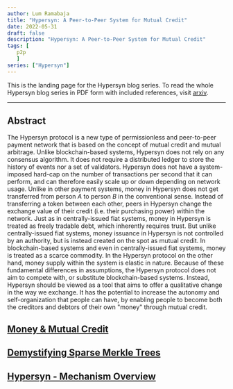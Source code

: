 ```yaml
---
author: Lum Ramabaja
title: "Hypersyn: A Peer-to-Peer System for Mutual Credit"
date: 2022-05-31
draft: false
description: "Hypersyn: A Peer-to-Peer System for Mutual Credit"
tags: [
   p2p
   ]
series: ["Hypersyn"]
---
```


This is the landing page for the Hypersyn blog series. To read the whole Hypersyn blog series in PDF form with included references, visit [arxiv](https://arxiv.org/pdf/2206.04049.pdf).

---
<!--more-->
 
## Abstract

The Hypersyn protocol is a new type of permissionless and peer-to-peer payment network that is based on the concept of mutual credit and mutual arbitrage. Unlike blockchain-based systems, Hypersyn does not rely on any consensus algorithm. It does not require a distributed ledger to store the history of events nor a set of validators. Hypersyn does not have a system-imposed hard-cap on the number of transactions per second that it can perform, and can therefore easily scale up or down depending on network usage. Unlike in other payment systems, money in Hypersyn does not get transferred from person $A$ to person $B$ in the conventional sense. Instead of transferring a token between each other, peers in Hypersyn change the exchange value of their credit (i.e. their purchasing power) within the network. Just as in centrally-issued fiat systems, money in Hypersyn is treated as freely tradable debt, which inherently requires trust. But unlike centrally-issued fiat systems, money issuance in Hypersyn is not controlled by an authority, but is instead created on the spot as mutual credit. In blockchain-based systems and even in centrally-issued fiat systems, money is treated as a scarce commodity. In the Hypersyn protocol on the other hand, money supply within the system is elastic in nature. Because of these fundamental differences in assumptions, the Hypersyn protocol does not aim to compete with, or substitute blockchain-based systems. Instead, Hypersyn should be viewed as a tool that aims to offer a qualitative change in the way we exchange. It has the potential to increase the autonomy and self-organization that people can have, by enabling people to become both the creditors and debtors of their own "money" through mutual credit.

## [Money & Mutual Credit](https://chainlesscoder.com/posts/money-mutual-credit/)

## [Demystifying Sparse Merkle Trees]()

## [Hypersyn - Mechanism Overview]()